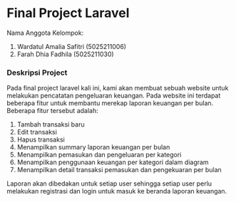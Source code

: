 # Final Project Laravel
Nama Anggota Kelompok:
1. Wardatul Amalia Safitri (5025211006)
2. Farah Dhia Fadhila (5025211030)

### Deskripsi Project
Pada final project laravel kali ini, kami akan membuat sebuah website untuk melakukan pencatatan pengeluaran keuangan. Pada website ini terdapat beberapa fitur untuk membantu merekap laporan keuangan per bulan. Beberapa fitur tersebut adalah:
1. Tambah transaksi baru
2. Edit transaksi
3. Hapus transaksi
4. Menampilkan summary laporan keuangan per bulan
5. Menampilkan pemasukan dan pengeluaran per kategori
6. Menampilkan penggunaan keuangan per kategori dalam diagram
7. Menampilkan detail transaksi pemasukan dan pengekuaran per bulan

Laporan akan dibedakan untuk setiap user sehingga setiap user perlu melakukan registrasi dan login untuk masuk ke beranda laporan keuangan.